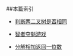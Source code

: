 
##本篇索引

* [判断两二叉树是否相同](./JudgeSameTree)

* [智者夺魁游戏](./GeniusWin)

* [分解相加返回一位数](./AddDigits)







